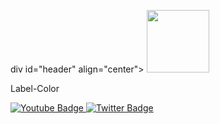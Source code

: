 div id="header" align="center">
  <img src="https://gifyu.com/image/SEldG" width="100"/>
</div>

Label-Color

<div id="badges">
<a href="youtube.com/@okls">
    <img src="https://img.shields.io/badge/YouTube-red?style=for-the-badge&logo=youtube&logoColor=white" alt="Youtube Badge"/>
  </a>
  <a href="https://twitter.com/offsecs?s=20&t=FwazwtMdYz3WRuLtpK7NJg">
    <img src="https://img.shields.io/badge/Twitter-blue?style=for-the-badge&logo=twitter&logoColor=white" alt="Twitter Badge"/>
  </a>
</div>
